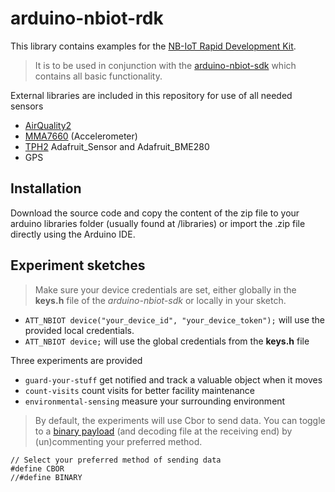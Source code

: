# arduino-nbiot-rdk

This library contains examples for the [NB-IoT Rapid Development Kit]().

> It is to be used in conjunction with the [arduino-nbiot-sdk](https://github.com/allthingstalk/arduino-nbiot-sdk) which contains all basic functionality.

External libraries are included in this repository for use of all needed sensors

* [AirQuality2](https://github.com/MikeHg/AirQualitySensor/tree/d6cadaf21c6beae99fdd65bb037424ce6f855db1)
* [MMA7660](https://github.com/Seeed-Studio/Accelerometer_MMA7660) (Accelerometer)
* [TPH2](http://support.sodaq.com/sodaq-one/tph-v2/) Adafruit_Sensor and Adafruit_BME280
* GPS

## Installation

Download the source code and copy the content of the zip file to your arduino libraries folder (usually found at /libraries) or import the .zip file directly using the Arduino IDE.

## Experiment sketches

> Make sure your device credentials are set, either globally in the **keys.h** file of the _arduino-nbiot-sdk_ or locally in your sketch.

* `ATT_NBIOT device("your_device_id", "your_device_token");` will use the provided local credentials.
* `ATT_NBIOT device;` will use the global credentials from the **keys.h** file

Three experiments are provided

* `guard-your-stuff` get notified and track a valuable object when it moves
* `count-visits` count visits for better facility maintenance
* `environmental-sensing` measure your surrounding environment

> By default, the experiments will use Cbor to send data. You can toggle to a [binary payload]() (and decoding file at the receiving end) by (un)commenting your preferred method.

```
// Select your preferred method of sending data
#define CBOR
//#define BINARY
```